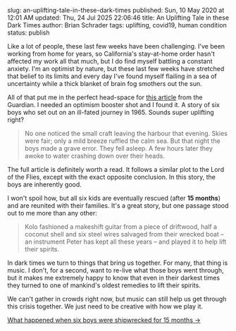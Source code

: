 slug: an-uplifting-tale-in-these-dark-times
published: Sun, 10 May 2020 at 12:01 AM
updated: Thu, 24 Jul 2025 22:06:46 
title: An Uplifting Tale in these Dark Times
author: Brian Schrader
tags: uplifting, covid19, human condition
status: publish

Like a lot of people, these last few weeks have been challenging. I've been working from home for years, so California's stay-at-home order hasn't affected my work all that much, but I do find myself battling a constant anxiety. I'm an optimist by nature, but these last few weeks have stretched that belief to its limits and every day I've found myself flailing in a sea of uncertainty while a thick blanket of brain fog smothers out the sun.

All of that put me in the perfect head-space for [this article][1] from the Guardian. I needed an optimism booster shot and I found it. A story of six boys who set out on an ill-fated journey in 1965. Sounds super uplifting right?

> No one noticed the small craft leaving the harbour that evening. Skies were fair; only a mild breeze ruffled the calm sea. But that night the boys made a grave error. They fell asleep. A few hours later they awoke to water crashing down over their heads.

The full article is definitely worth a read. It follows a similar plot to the Lord of the Flies, except with the exact opposite conclusion. In this story, the boys are inherently good.

I won't spoil how, but all six kids are eventually rescued (after **15 months**) and are reunited with their families. It's a great story, but one passage stood out to me more than any other:

> Kolo fashioned a makeshift guitar from a piece of driftwood, half a coconut shell and six steel wires salvaged from their wrecked boat – an instrument Peter has kept all these years – and played it to help lift their spirits.

In dark times we turn to things that bring us together. For many, that thing is music. I don't, for a second, want to re-live what those boys went through, but it makes me extremely happy to know that even in their darkest times they turned to one of mankind's oldest remedies to lift their spirits.

We can't gather in crowds right now, but music can still help us get through this crisis together. We just need to be creative with how we play it.

[What happened when six boys were shipwrecked for 15 months &#8594;][1]

[1]: https://www.theguardian.com/books/2020/may/09/the-real-lord-of-the-flies-what-happened-when-six-boys-were-shipwrecked-for-15-months
